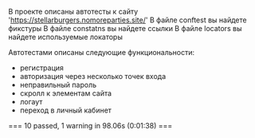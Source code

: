 В проекте описаны автотесты к сайту 'https://stellarburgers.nomoreparties.site/'
В файле conftest вы найдете фикстуры
В файле constatns вы найдете ссылки
В файле locators вы найдете используемые локаторы

Автотестами описаны следующие функциональности:
- регистрация
- авторизация через несколько точек входа
- неправильный пароль
- скролл к элементам сайта
- логаут
- переход в личный кабинет

=== 10 passed, 1 warning in 98.06s (0:01:38) ===
